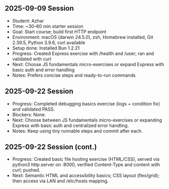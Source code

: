 ## 2025-09-09 Session
- Student: Azhar
- Time: ~30–60 min starter session
- Goal: Start course; build first HTTP endpoint
- Environment: macOS (darwin 24.5.0), zsh, Homebrew installed, Git 2.39.5, Python 3.9.6, curl available
- Setup done: Installed Bun 1.2.21
- Progress: Created Express exercise with /health and /user; ran and validated with curl
- Next: Choose JS fundamentals micro-exercises or expand Express with basic auth and error handling
- Notes: Prefers concise steps and ready-to-run commands

## 2025-09-22 Session
- Progress: Completed debugging basics exercise (logs + condition fix) and validated PASS.
- Blockers: None.
- Next: Choose between JS fundamentals micro-exercises or expanding Express with basic auth and centralized error handling.
- Notes: Keep using tiny runnable steps and commit after each.

## 2025-09-22 Session (cont.)
- Progress: Created basic file hosting exercise (HTML/CSS), served via python3 http.server on :8000, verified Content-Type and content with curl; pushed.
- Next: Semantic HTML and accessibility basics; CSS layout (flex/grid); then access via LAN and /etc/hosts mapping.
